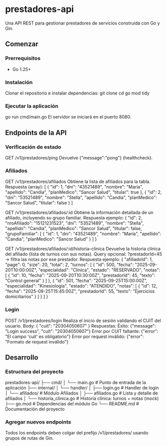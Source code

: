 # prestadores-api

Una API REST para gestionar prestadores de servicios construida con Go y Gin.

## Comenzar

### Prerrequisitos
- Go 1.25+

### Instalación
Clonar el repositorio e instalar dependencias:
git clone <repository-url>
cd <yourFolderProject>
go mod tidy

### Ejecutar la aplicación
go run cmd/main.go
El servidor se iniciará en el puerto 8080.

## Endpoints de la API

### Verificación de estado
GET /v1/prestadores/ping
Devuelve {"message":"pong"} (healthcheck).

### Afiliados
GET /v1/prestadores/afiliados
Obtiene la lista de afiliados para la tabla.
Respuesta (array):
[
    { "id": 1, "dni": "43521489", "nombre": "María", "apellido": "Candia", "planMedico": "Sancor Salud", "titular": true },
    { "id": 2, "dni": "53521489", "nombre": "Stella", "apellido": "Candia", "planMedico": "Sancor Salud", "titular": false }
]

GET /v1/prestadores/afiliados/:id
Obtiene la información detallada de un afiliado, incluyendo su grupo familiar.
Respuesta ejemplo:
{
    "id": 2,
    "nroAfiliado": "15121231523",
    "dni": "53521489",
    "nombre": "Stella",
    "apellido": "Candia",
    "planMedico": "Sancor Salud",
    "titular": false,
    "grupoFamiliar": [
        {
        "id": 1,
        "dni": "43521489",
        "nombre": "María",
        "apellido": "Candia",
        "planMedico": "Sancor Salud"
        }
    ]
}

GET /v1/prestadores/afiliados/:id/historia-clinica
Devuelve la historia clínica del afiliado (lista de turnos con sus notas).
Query opcional: ?prestadorId=45 → filtra las notas por ese prestador.
Respuesta ejemplo:
{
    "afiliadoId": 1,
    "page": 0,
    "size": 20,
    "total": 2,
    "turnos": [
        {
            "id": 500,
            "fecha": "2025-09-20T10:00:00Z",
            "especialidad": "Clínica",
            "estado": "RESERVADO",
            "notas": [
                { "id": 10, "fecha": "2025-09-20T10:30:00Z", "prestadorId": 45, "texto": "Control general" }
            ]
        },
        {
            "id": 501,
            "fecha": "2025-09-25T15:00:00Z",
            "especialidad": "Kinesiología",
            "estado": "ATENDIDO",
            "notas": [
                { "id": 12, "fecha": "2025-09-25T15:45:00Z", "prestadorId": 55, "texto": "Ejercicios domiciliarios" }
            ]
        }
    ]
}

### Login
POST /v1/prestadores/login
Realiza el inicio de sesión validando el CUIT del usuario.
Body:
{ 
    "cuit": "20304050607" 
}
Respuestas:
Éxito: {"message": "Login success", "cuit": "20304050607"}
Error por CUIT faltante: {"error": "El campo 'cuit' es obligatorio"}
Error por request inválido: {"error": "Formato de request inválido"}

  
## Desarrollo

### Estructura del proyecto
prestadores-api/
├── cmd/
│   └── main.go                      # Punto de entrada de la aplicación
├── internal/
│   └── handler/
│       ├── login.go                 # Handler de login
│       └── afiliados/               # Módulo Afiliados
│           ├── afiliados.go         # Lista y detalle de afiliados
│           └── historia_clinica.go  # Historia clínica: turnos + notas (mock)
├── go.mod                           # Dependencias del módulo Go
└── README.md                        # Documentación del proyecto

### Agregar nuevos endpoints
Todos los endpoints deben colgar del prefijo /v1/prestadores/ usando grupos de rutas de Gin.